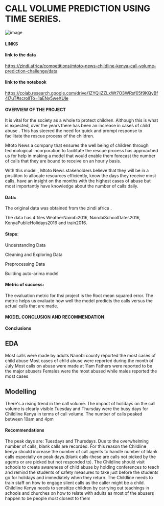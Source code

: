 # CALL VOLUME PREDICTION USING TIME SERIES.

![image](https://user-images.githubusercontent.com/22292343/191199685-51b097dc-2c9b-405a-92cc-48ae9eb57381.png)

#### LINKS

#### link to the data

https://zindi.africa/competitions/mtoto-news-childline-kenya-call-volume-prediction-challenge/data

#### link to the notebook

https://colab.research.google.com/drive/1ZYQjiZZLxWt7O3WRsf05f9KQyBf4l7uT#scrollTo=1aENy5weXUIe

#### OVERVIEW OF THE PROJECT

It is vital for the society as a whole to protect children. Although this is what is expected, over the years there has been an increase in cases of child abuse . This has steered the need for quick and prompt response to facilitate the rescue process of the children.

Mtoto News a company that ensures the well being of children through technological incorporation to facilitate the rescue process has approached us for help in making a model that would enable them forecast the number of calls that they are bound to receive on an hourly basis.

With this model , Mtoto News stakeholders believe that they will be in a posititon to allocate resources efficiently, know the days they receive most calls, have an insight on the months with the highest cases of abuse but most importantly have knowledge about the number of calls daily.

#### Data:

The original data was obtained from the zindi africa .

The data has 4 files WeatherNairobi2016, NairobiSchoolDates2016, KenyaPublicHolidays2016 and train2016.



#### Steps:

Understanding Data

Cleaning and Exploring Data

Preprocessing Data

Building auto-arima model


#### Metric of success: 

The evaluation metric for thsi project is the Root mean squared error. 
The metric helps us evaluate how well the model predicts the calls versus the actual calls that are made.


#### MODEL CONCLUSION AND RECOMMENDATION

#### Conclusions
## EDA
Most calls were made by adults
Nairobi county reported the most cases of child abuse
Most cases of child abuse were reported during the month of July
Most calls on abuse were made at 11am
Fathers were reported to be the major abusers
Females were the most abused while males reported the most cases
## Modelling
There's a rising trend in the call volume.
The impact of holidays on the call volume is clearly visible
Tuesday and Thursday were the busy days for Childline Kenya in terms of call volume.
The number of calls peaked between 10am and 4pm

#### Recommendations
The peak days are: Tuesdays and Thursdays. Due to the overwhelming number of calls, blank calls are recorded. For this reason the Childline kenya should increase the number of call agents to handle number of blank calls especially on peak days.(blank calls-these are calls not picked by the agents or are picked but not responded to).
The Childline should visit schools to create awareness of child abuse by holding conferences to teach and remind the students of safety measures to take just before the students go for holidays and immediately when they return.
The Childline needs to train staff on how to engage silent calls as the caller might be a child.
Childline Kenya needs to sensitize children by carrying out teachings in schools and churches on how to relate with adults as most of the abusers happen to be people most closest to them



